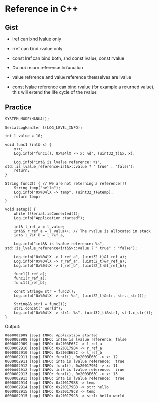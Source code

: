 # Reference in C++

## Gist

- lref can bind lvalue only
- rref can bind rvalue only
- const lref can bind both, and const lvalue, const rvalue

- Do not return reference in function

- value reference and value reference themselves are lvalue

- const lvalue reference can bind rvalue (for example a returned value), this will extend the life cycle of the rvalue:

## Practice

```
SYSTEM_MODE(MANUAL);

SerialLogHandler l(LOG_LEVEL_INFO);

int l_value = 10;

void func1 (int& x) {
    x++;
    Log.info("func1(), 0x%04lX -> x: %d", (uint32_t)&x, x);

    Log.info("int& is lvalue reference: %s", std::is_lvalue_reference<int&>::value ? " true" : "false");
    return;
}

String func2() { // We are not reterning a reference!!!
    String temp("hello");
    Log.info("0x%04lX -> temp", (uint32_t)&temp);
    return temp;
}

void setup() {
    while (!Serial.isConnected());
    Log.info("Application started");

    int& l_ref_a = l_value;
    int&& r_ref_a = l_value++; // The rvalue is allocated in stack
    int& l_ref_b = l_ref_a;

    Log.info("int&& is lvalue reference: %s", std::is_lvalue_reference<int&&>::value ? " true" : "false");

    Log.info("0x%04lX -> l_ref_a", (uint32_t)&l_ref_a);
    Log.info("0x%04lX -> r_ref_a", (uint32_t)&r_ref_a);
    Log.info("0x%04lX -> l_ref_b", (uint32_t)&l_ref_b);

    func1(l_ref_a);
    func1(r_ref_a);
    func1(l_ref_b);

    const String& str = func2();
    Log.info("0x%04lX -> str: %s", (uint32_t)&str, str.c_str());

    String&& str1 = func2();
    str1.concat(" world");
    Log.info("0x%04lX -> str1: %s", (uint32_t)&str1, str1.c_str());
}
```

Output:
```
0000002908 [app] INFO: Application started
0000002908 [app] INFO: int&& is lvalue reference: false
0000002909 [app] INFO: 0x2003E65C -> l_ref_a
0000002910 [app] INFO: 0x200179B4 -> r_ref_a
0000002910 [app] INFO: 0x2003E65C -> l_ref_b
0000002911 [app] INFO: func1(), 0x2003E65C -> x: 12
0000002911 [app] INFO: int& is lvalue reference:  true
0000002912 [app] INFO: func1(), 0x200179B4 -> x: 11
0000002912 [app] INFO: int& is lvalue reference:  true
0000002913 [app] INFO: func1(), 0x2003E65C -> x: 13
0000002913 [app] INFO: int& is lvalue reference:  true
0000002914 [app] INFO: 0x200179B8 -> temp
0000002914 [app] INFO: 0x200179B8 -> str: hello
0000002915 [app] INFO: 0x200179C8 -> temp
0000002915 [app] INFO: 0x200179C8 -> str1: hello world
```

